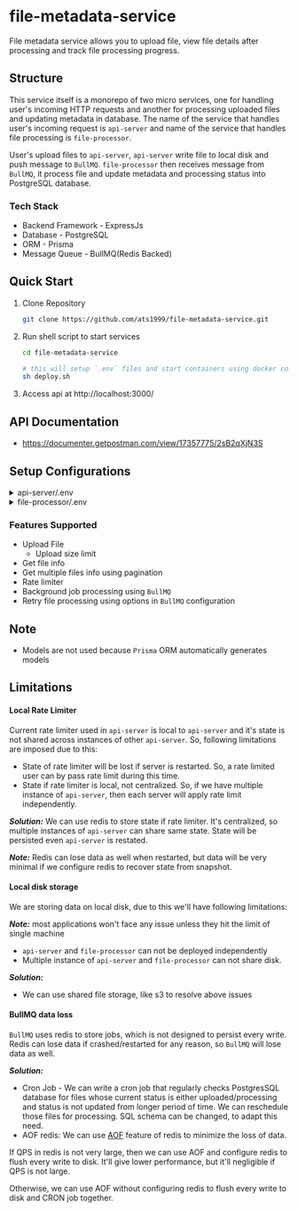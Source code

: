 # file-metadata-service

File metadata service allows you to upload file, view file details after processing and track file processing progress.

## Structure

This service itself is a monorepo of two micro services, one for handling user's incoming HTTP requests and another for processing uploaded files and updating metadata in database. The name of the service that handles user's incoming request is `api-server` and name of the service that handles file processing is `file-processor`.

User's upload files to `api-server`, `api-server` write file to local disk and push message to `BullMQ`. `file-processor` then receives message from `BullMQ`, it process file and update metadata and processing status into PostgreSQL database.

### Tech Stack

- Backend Framework - ExpressJs
- Database - PostgreSQL
- ORM - Prisma
- Message Queue - BullMQ(Redis Backed)

## Quick Start

1. Clone Repository

   ```sh
   git clone https://github.com/ats1999/file-metadata-service.git
   ```

2. Run shell script to start services

   ```sh
   cd file-metadata-service

   # this will setup `.env` files and start containers using docker compose
   sh deploy.sh
   ```

3. Access api at http://localhost:3000/

## API Documentation

- https://documenter.getpostman.com/view/17357775/2sB2qXjN3S

## Setup Configurations

<details>
<summary>
api-server/.env
</summary>

```env
PORT=3000
JWT_SECRET=your_jwt_secret

# successful login response returns authorization token, which is valid for 30 days

AUTH_TOKEN_EXPIRY=30d

# limit the size of the file to be uploaded, e.g 10mb, 20mb, 1gb

UPLOAD_FILE_SIZE_LIMIT=10mb

# directory where the uploaded files will be stored, it'll be shared by file-processor and file-processor as well

FILE_UPLOAD_BASE_PATH=/data

# Rate limit for the API requests

# 1 day in milliseconds

UPDATE_RATE_LIMIT_WINDOW_MS=86400000
MAX_UPLOAD_RATE_LIMIT=5

# host `redis` is the name of the redis service in docker-compose

REDIS_HOST=redis
REDIS_PORT=6379

# BullMQ setting to retry the job if it fails

MAX_JOB_RETRY=3

# host `postgres` is the name of the postgres service in docker-compose

DATABASE_URL="postgresql://postgres:postgres@postgres:5432/meta_store"

```

</details>

<details>
<summary>
file-processor/.env
</summary>

```env
# host `postgres` is the name of the postgres service in docker-compose
DATABASE_URL="postgresql://postgres:postgres@postgres:5432/meta_store"

# host `redis` is the name of the redis service in docker-compose
REDIS_HOST=redis
REDIS_PORT=6379

# BullMQ setting to retry the job if it fails
MAX_JOB_RETRY=3
```

</details>

### Features Supported

- Upload File
  - Upload size limit
- Get file info
- Get multiple files info using pagination
- Rate limiter
- Background job processing using `BullMQ`
- Retry file processing using options in `BullMQ` configuration

## Note

- Models are not used because `Prisma` ORM automatically generates models

## Limitations

#### Local Rate Limiter

Current rate limiter used in `api-server` is local to `api-server` and it's state is not shared across instances of other `api-server`. So, following limitations are imposed due to this:

- State of rate limiter will be lost if server is restarted. So, a rate limited user can by pass rate limit during this time.
- State if rate limiter is local, not centralized. So, if we have multiple instance of `api-server`, then each server will apply rate limit independently.

**_Solution:_**
We can use redis to store state if rate limiter. It's centralized, so multiple instances of `api-server` can share same state. State will be persisted even `api-server` is restated.

**_Note:_**
Redis can lose data as well when restarted, but data will be very minimal if we configure redis to recover state from snapshot.

#### Local disk storage

We are storing data on local disk, due to this we'll have following limitations:

**_Note:_** most applications won't face any issue unless they hit the limit of single machine

- `api-server` and `file-processor` can not be deployed independently
- Multiple instance of `api-server` and `file-processor` can not share disk.

**_Solution:_**

- We can use shared file storage, like s3 to resolve above issues

#### BullMQ data loss

`BullMQ` uses redis to store jobs, which is not designed to persist every write. Redis can lose data if crashed/restarted for any reason, so `BullMQ` will lose data as well.

**_Solution:_**

- Cron Job - We can write a cron job that regularly checks PostgresSQL database for files whose current status is either uploaded/processing and status is not updated from longer period of time. We can reschedule those files for processing. SQL schema can be changed, to adapt this need.
- AOF redis: We can use [AOF](https://redis.io/docs/latest/operate/oss_and_stack/management/persistence/) feature of redis to minimize the loss of data.

If QPS in redis is not very large, then we can use AOF and configure redis to flush every write to disk. It'll give lower performance, but it'll negligible if QPS is not large.

Otherwise, we can use AOF without configuring redis to flush every write to disk and CRON job together.
